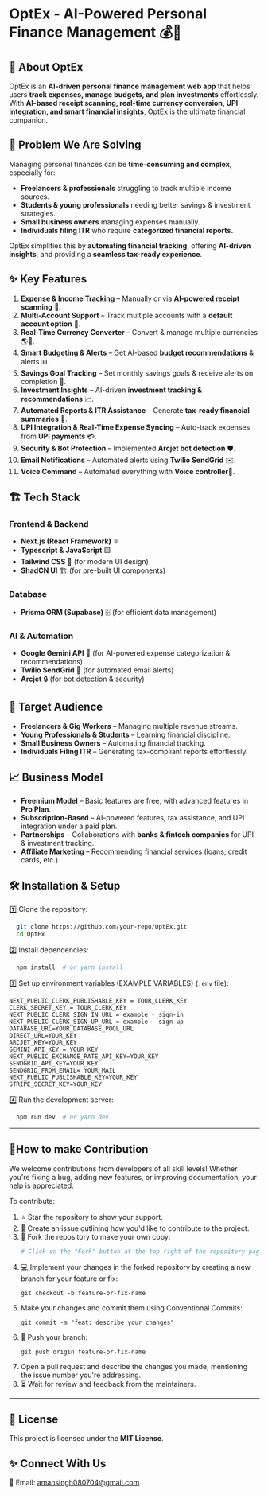 # OptEx - AI-Powered Personal Finance Management 💰🚀

## 📌 About OptEx
OptEx is an **AI-driven personal finance management web app** that helps users **track expenses, manage budgets, and plan investments** effortlessly. With **AI-based receipt scanning, real-time currency conversion, UPI integration, and smart financial insights**, OptEx is the ultimate financial companion.

## 🚀 Problem We Are Solving
Managing personal finances can be **time-consuming and complex**, especially for:
- **Freelancers & professionals** struggling to track multiple income sources.
- **Students & young professionals** needing better savings & investment strategies.
- **Small business owners** managing expenses manually.
- **Individuals filing ITR** who require **categorized financial reports.**

OptEx simplifies this by **automating financial tracking**, offering **AI-driven insights**, and providing a **seamless tax-ready experience**.

## ✨ Key Features
1. **Expense & Income Tracking** – Manually or via **AI-powered receipt scanning** 📄.
2. **Multi-Account Support** – Track multiple accounts with a **default account option** 🔄.
3. **Real-Time Currency Converter** – Convert & manage multiple currencies 🌎💱.
4. **Smart Budgeting & Alerts** – Get AI-based **budget recommendations** & alerts 📊.
5. **Savings Goal Tracking** – Set monthly savings goals & receive alerts on completion 🎯.
6. **Investment Insights** – AI-driven **investment tracking & recommendations** 📈.
7. **Automated Reports & ITR Assistance** – Generate **tax-ready financial summaries** 📝.
8. **UPI Integration & Real-Time Expense Syncing** – Auto-track expenses from **UPI payments** 💳.
9. **Security & Bot Protection** – Implemented **Arcjet bot detection** 🛡️.
10. **Email Notifications** – Automated alerts using **Twilio SendGrid** ✉️.
11. **Voice Command** – Automated everything with **Voice controller**🎤.
## 🏗️ Tech Stack
### **Frontend & Backend**
- **Next.js (React Framework)** ⚛️
- **Typescript & JavaScript** 🟨
- **Tailwind CSS** 🎨 (for modern UI design)
- **ShadCN UI** 🏗️ (for pre-built UI components)

### **Database**
- **Prisma ORM (Supabase)** 🗄️ (for efficient data management)

### **AI & Automation**
- **Google Gemini API** 🤖 (for AI-powered expense categorization & recommendations)
- **Twilio SendGrid** 📩 (for automated email alerts)
- **Arcjet** 🔒 (for bot detection & security)

## 🎯 Target Audience
- **Freelancers & Gig Workers** – Managing multiple revenue streams.
- **Young Professionals & Students** – Learning financial discipline.
- **Small Business Owners** – Automating financial tracking.
- **Individuals Filing ITR** – Generating tax-compliant reports effortlessly.

## 📈 Business Model
- **Freemium Model** – Basic features are free, with advanced features in **Pro Plan**.
- **Subscription-Based** – AI-powered features, tax assistance, and UPI integration under a paid plan.
- **Partnerships** – Collaborations with **banks & fintech companies** for UPI & investment tracking.
- **Affiliate Marketing** – Recommending financial services (loans, credit cards, etc.)

## 🛠️ Installation & Setup
1️⃣ Clone the repository:
```bash
  git clone https://github.com/your-repo/OptEx.git
  cd OptEx
```
2️⃣ Install dependencies:
```bash
  npm install  # or yarn install
```
3️⃣ Set up environment variables (EXAMPLE VARIABLES) (`.env` file):
```env
NEXT_PUBLIC_CLERK_PUBLISHABLE_KEY = TOUR_CLERK_KEY
CLERK_SECRET_KEY = TOUR_CLERK_KEY
NEXT_PUBLIC_CLERK_SIGN_IN_URL = example - sign-in
NEXT_PUBLIC_CLERK_SIGN_UP_URL = example - sign-up
DATABASE_URL=YOUR_DATABASE_POOL_URL
DIRECT_URL=YOUR_KEY
ARCJET_KEY=YOUR_KEY    
GEMINI_API_KEY = YOUR_KEY
NEXT_PUBLIC_EXCHANGE_RATE_API_KEY=YOUR_KEY
SENDGRID_API_KEY=YOUR_KEY
SENDGRID_FROM_EMAIL= YOUR_MAIL
NEXT_PUBLIC_PUBLISHABLE_KEY=YOUR_KEY
STRIPE_SECRET_KEY=YOUR_KEY
```
4️⃣ Run the development server:
```bash
  npm run dev  # or yarn dev
```

---

## 🤝How to make Contribution

We welcome contributions from developers of all skill levels! Whether you're fixing a bug, adding new features, or improving documentation, your help is appreciated. 

To contribute:

1. ⭐ Star the repository to show your support.
2. 📝 Create an issue outlining how you'd like to contribute to the project.
3. 🍴 Fork the repository to make your own copy:
   ```sh
   # Click on the "Fork" button at the top right of the repository page
4. 💻 Implement your changes in the forked repository by creating a new branch for your feature or fix:
   ```
   git checkout -b feature-or-fix-name
   ```
5. Make your changes and commit them using Conventional Commits:
   ```
   git commit -m "feat: describe your changes"
   ```
6. 🔄 Push your branch:
   ```
   git push origin feature-or-fix-name
   ```
7. Open a pull request and describe the changes you made, mentioning the issue number you're addressing.
8. ⏳ Wait for review and feedback from the maintainers.

---

## 📜 License
This project is licensed under the **MIT License**.

## ✨ Connect With Us
📧 Email: amansingh080704@gmail.com  